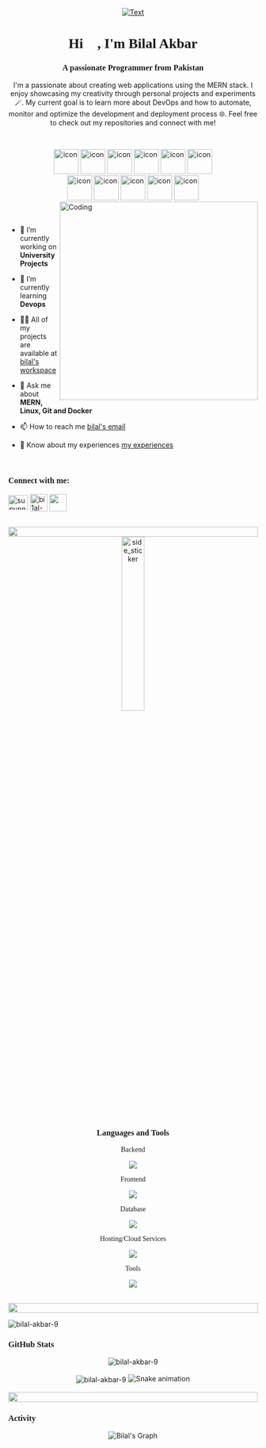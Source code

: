 <!-- fonts -->
<link rel="preconnect" href="https://fonts.googleapis.com">
<link rel="preconnect" href="https://fonts.gstatic.com" crossorigin>
<link href="https://fonts.googleapis.com/css2?family=Anta&family=Nova+Square&display=swap" rel="stylesheet">
<p align="center">
 <a href="https://portfolio-orpin-iota-50.vercel.app"><img src="https://readme-typing-svg.herokuapp.com?font=Architects+Daughter&size=29&duration=1500&pause=1000&color=06A2EA&center=true&vCenter=true&random=false&width=435&lines=Full+stack+web+developer+...;MERN+Stack+Enthusiast+...;Docker+Intermediate+..." alt="Text" /></a>
</p>
<h1 align="center"
style="font-family: 'Nova Square', cursive;"
>Hi 👋, I'm Bilal Akbar</h1>
<h3 align="center"
style="font-family: 'Nova Square', cursive;"
>A passionate Programmer from Pakistan</h3>
<p align="center">I'm a passionate about creating web applications using the MERN stack. I enjoy showcasing my creativity through personal projects and experiments 🪄. My current goal is to learn more about DevOps and how to automate, monitor and optimize the development and deployment process 🌐. Feel free to check out my repositories and connect with me! </p>
<p align="center"> 
<br>

<div align="center">
  <img src="https://techstack-generator.vercel.app/react-icon.svg" alt="icon" width="50" height="50" />
  <img src="https://techstack-generator.vercel.app/js-icon.svg" alt="icon"width="50" height="50" />
  <img src="https://techstack-generator.vercel.app/ts-icon.svg" alt="icon" width="50" height="50" />
  <img src="https://techstack-generator.vercel.app/java-icon.svg" alt="icon" width="50" height="50" />
  <img src="https://techstack-generator.vercel.app/python-icon.svg" alt="icon" width="50" height="50" />
 <img src="https://techstack-generator.vercel.app/mysql-icon.svg" alt="icon" width="50" height="50" />
</div>
<div align="center">
  <img src="https://techstack-generator.vercel.app/docker-icon.svg" alt="icon" width="50" height="50" />
  <img src="https://techstack-generator.vercel.app/prettier-icon.svg" alt="icon" width="50" height="50" />
  <img src="https://techstack-generator.vercel.app/restapi-icon.svg" alt="icon" width="50" height="50" />
  <img src="https://techstack-generator.vercel.app/nginx-icon.svg" alt="icon" width="50" height="50" />
   <img src="https://techstack-generator.vercel.app/cpp-icon.svg" alt="icon"width="50" height="50" />
</div>

<img align="right" alt="Coding" width="400" src="https://user-images.githubusercontent.com/74038190/229223263-cf2e4b07-2615-4f87-9c38-e37600f8381a.gif">
<br><br>

- 🔭 I’m currently working on **University Projects**

- 🌱 I’m currently learning **Devops**

- 👨‍💻 All of my projects are available at [bilal's workspace](https://portfolio-orpin-iota-50.vercel.app/)

- 💬 Ask me about **MERN, Linux, Git and Docker**

- 📫 How to reach me [bilal's email](mailto:geo.bilal7@gmail.com)

- 📄 Know about my experiences [my experiences](https://portfolio-orpin-iota-50.vercel.app/experience)

<br>
<h3 align="left" 
style="font-family: 'Anta'"
>Connect with me:</h3>
<p align="left">
<a href="https://www.linkedin.com/in/bilal-akbar-285b8621a/" target="blank"><img align="center" src="https://raw.githubusercontent.com/rahuldkjain/github-profile-readme-generator/master/src/images/icons/Social/linked-in-alt.svg" alt="supunnanayakkara" height="30" width="40" /></a>
<a href="https://portfolio-orpin-iota-50.vercel.app/" target="blank"><img align="center" src="https://cdn-icons-png.flaticon.com/128/943/943026.png" alt="bi1al-akbar" height="35" width="35" /></a>
<a href="https://www.instagram.com/bi1al-akbar/" target="blank"><img align="center" src="https://cdn-icons-png.flaticon.com/128/9068/9068642.png"bi1al-akbar" height="35" width="35" /></a>
</p>
<br>

<img src="https://i.imgur.com/dBaSKWF.gif" height="20" width="100%">
<div align="center">
<img align="center" width=30% alt="side_sticker" src="https://media.giphy.com/media/TEnXkcsHrP4YedChhA/giphy.gif" />
<div>
<h3 align="center" style="font-family: 'Anta', cursive;" width="100vw">Languages and Tools</h3>

<p style="font-family: 'Nova Square'"> 
 Backend
 </p>
<p align="center">
  <a href="https://skillicons.dev">
    <img src="https://skillicons.dev/icons?i=nodejs,java,py,express,nginx" />
  </a>
</p>
<p style="font-family: 'Nova Square'">
 Frontend
 </p>
<p align="center">
  <a href="https://skillicons.dev">
    <img src="https://skillicons.dev/icons?i=ts,js,react,vite,html,css,bootstrap" />
  </a>
</p>

<p style="font-family: 'Nova Square'">
 Database
 </p>
<p align="center">
  <a href="https://skillicons.dev">
    <img src="https://skillicons.dev/icons?i=mongodb,mysql" />
  </a>
</p>

<p style="font-family: 'Nova Square'">
 Hosting/Cloud Services
 </p>
<p align="center">
  <a href="https://skillicons.dev">
    <img src="https://skillicons.dev/icons?i=firebase,vercel" />
  </a>
</p>

 <p style="font-family: 'Nova Square'">
 Tools
 </p>
<p align="center">
  <a href="https://skillicons.dev">
    <img src="https://skillicons.dev/icons?i=git,github,docker,figma,vscode,postman,linux,notion,npm,debian" />
  </a>
</p>

<br/>

<img src="https://i.imgur.com/dBaSKWF.gif" height="20" width="100%">

<p align="left"> <img src="https://komarev.com/ghpvc/?username=bilal-akbar-9&label=Profile%20views&color=0e75b6&style=flat" alt="bilal-akbar-9" /> </p>

<h3 align="left" style="font-family: 'Anta'">GitHub Stats</h3>
<div align="center">
<img align="center" src="https://github-readme-stats.vercel.app/api/top-langs?username=bilal-akbar-9&show_icons=true&theme=radical&locale=en&layout=compact" alt="bilal-akbar-9" />
<br/>
<br/>
<img align="center" src="https://github-readme-stats.vercel.app/api?username=bilal-akbar-9&show_icons=true&theme=radical&locale=en" alt="bilal-akbar-9" />
<img src="https://raw.githubusercontent.com/bilal-akbar-9/bilal-akbar-9/output/snake.svg" alt="Snake animation" />

</div>
<br>
<img src="https://i.imgur.com/dBaSKWF.gif" height="20" width="100%">
<h3 align="left"
style="font-family: 'Anta'"
>Activity</h3>

![Bilal's Graph](https://github-readme-activity-graph.vercel.app/graph?username=bilal-akbar-9&custom_title=Bilal's%20GitHub%20Activity%20Graph&bg_color=0D1117&color=7F3FBF&line=7F3FBF&point=7F3FBF&area_color=FFFFFF&title_color=FFFFFF&area=true) <br><br> <br><br>
